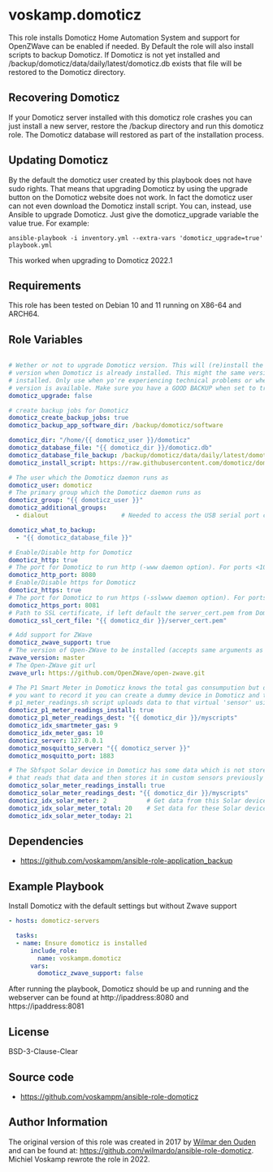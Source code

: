 # voskamp.domoticz
This role installs Domoticz Home Automation System and support for OpenZWave can be enabled if needed. By Default the role will also install scripts to backup Domoticz. If Domoticz is not yet installed and /backup/domoticz/data/daily/latest/domoticz.db exists that file will be restored to the Domoticz directory.

## Recovering Domoticz
If your Domoticz server installed with this domoticz role crashes you can just install a new server, restore the /backup directory and run this domoticz role. The Domoticz database will restored as part of the installation process.

## Updating Domoticz
By the default the domoticz user created by this playbook does not have sudo rights. That means that upgrading Domoticz by using the upgrade button on the Domoticz website does not work. In fact the domoticz user can not even download the Domoticz install script. You can, instead, use Ansible to upgrade Domoticz. Just give the domoticz_upgrade variable the value true. For example:

```ansible-playbook -i inventory.yml --extra-vars 'domoticz_upgrade=true' playbook.yml```

This worked when upgrading to Domoticz 2022.1

## Requirements
This role has been tested on Debian 10 and 11 running on X86-64 and ARCH64.

## Role Variables
```yaml

# Wether or not to upgrade Domoticz version. This will (re)install the latest Domoticz
# version when Domoticz is already installed. This might the same version as is already
# installed. Only use when yo're experiencing technical problems or when a new Domoticz 
# version is available. Make sure you have a GOOD BACKUP when set to true.
domoticz_upgrade: false

# create backup jobs for Domoticz
domoticz_create_backup_jobs: true
domoticz_backup_app_software_dir: /backup/domoticz/software

domoticz_dir: "/home/{{ domoticz_user }}/domoticz"
domoticz_database_file: "{{ domoticz_dir }}/domoticz.db"
domoticz_database_file_backup: /backup/domoticz/data/daily/latest/domoticz.db
domoticz_install_script: https://raw.githubusercontent.com/domoticz/domoticz/master/scripts/install.sh

# The user which the Domoticz daemon runs as
domoticz_user: domoticz
# The primary group which the Domoticz daemon runs as
domoticz_group: "{{ domoticz_user }}"
domoticz_additional_groups:
  - dialout                    # Needed to access the USB serial port connected to the P1 Smart Meter

domoticz_what_to_backup:
  - "{{ domoticz_database_file }}"

# Enable/Disable http for Domoticz
domoticz_http: true
# The port for Domoticz to run http (-www daemon option). For ports <1024 root privileges are required, better to setup a reverse proxy with for example Nginx
domoticz_http_port: 8080
# Enable/Disable https for Domoticz
domoticz_https: true
# The port for Domoticz to run https (-sslwww daemon option). For ports <1024 root privileges are required, better to setup a reverse proxy with for example Nginx
domoticz_https_port: 8081
# Path to SSL certificate, if left default the server_cert.pem from Domoticz will be used (-sslcert daemon option)
domoticz_ssl_cert_file: "{{ domoticz_dir }}/server_cert.pem"

# Add support for ZWave
domoticz_zwave_support: true
# The version of Open-ZWave to be installed (accepts same arguments as version parameter of git module)
zwave_version: master
# The Open-ZWave git url
zwave_url: https://github.com/OpenZWave/open-zwave.git

# The P1 Smart Meter in Domoticz knows the total gas consumpution but does not record it for later usage. If 
# you want to record it you can create a dummy device in Domoticz and then create a virtual 'sensor'. The
# p1_meter_readings.sh script uploads data to that virtual 'sensor' using Mosquitto.
domoticz_p1_meter_readings_install: true
domoticz_p1_meter_readings_dest: "{{ domoticz_dir }}/myscripts"
domoticz_idx_smartmeter_gas: 9
domoticz_idx_meter_gas: 10
domoticz_server: 127.0.0.1
domoticz_mosquitto_server: "{{ domoticz_server }}"
domoticz_mosquitto_port: 1883

# The Sbfspot Solar device in Domoticz has some data which is not stored in the Domoticz database. We created a script 
# that reads that data and then stores it in custom sensors previously created in Domoticz (Not yet as part of this role). The value of # the *idx* parameters will probably be different for your Domoticz server!
domoticz_solar_meter_readings_install: true
domoticz_solar_meter_readings_dest: "{{ domoticz_dir }}/myscripts"
domoticz_idx_solar_meter: 2           # Get data from this Solar device
domoticz_idx_solar_meter_total: 20    # Set data for these Solar devices
domoticz_idx_solar_meter_today: 21
```

## Dependencies
* https://github.com/voskampm/ansible-role-application_backup

## Example Playbook
Install Domoticz with the default settings but without Zwave support
```yaml
- hosts: domoticz-servers

  tasks:
  - name: Ensure domoticz is installed
      include_role:
        name: voskampm.domoticz
      vars:
        domoticz_zwave_support: false
```
After running the playbook, Domoticz should be up and running and the webserver can be found at http://ipaddress:8080 and https://ipaddress:8081

## License
BSD-3-Clause-Clear

## Source code
* https://github.com/voskampm/ansible-role-domoticz

## Author Information
The original version of this role was created in 2017 by [Wilmar den Ouden](https://wilmardenouden.nl) and can be found at: https://github.com/wilmardo/ansible-role-domoticz. Michiel Voskamp rewrote the role in 2022.

